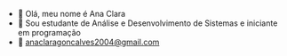 - 👋 Olá, meu nome é Ana Clara
- 👀 Sou estudante de Análise e Desenvolvimento de Sistemas e iniciante em programação
- 📩 anaclaragoncalves2004@gmail.com

<!---
NaaClaraGC/NaaClaraGC is a ✨ special ✨ repository because its `README.md` (this file) appears on your GitHub profile.
You can click the Preview link to take a look at your changes.
--->
